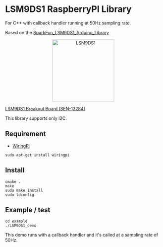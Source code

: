 # LSM9DS1 RaspberryPI Library

For C++ with callback handler running at 50Hz sampling rate.

Based on the [SparkFun_LSM9DS1_Arduino_Library](https://github.com/sparkfun/SparkFun_LSM9DS1_Arduino_Library)

<p align="center"><img src="https://user-images.githubusercontent.com/17570265/29253393-a11ac3a6-80b6-11e7-846f-0d387fa2fbe4.jpeg" alt="LSM9DS1" width="200"/></p>

[LSM9DS1 Breakout Board (SEN-13284)](https://www.sparkfun.com/products/13284)

This library supports only I2C.

## Requirement

* [WiringPi](http://wiringpi.com/)

```
sudo apt-get install wiringpi
```

## Install

```
cmake .
make
sudo make install
sudo ldconfig
```

## Example / test

```
cd example
./LSM9DS1_demo
```

This demo runs with a callback handler and it's called at a sampling rate of 50Hz.
